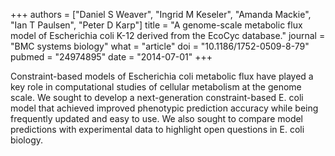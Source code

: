 +++
authors = ["Daniel S Weaver", "Ingrid M Keseler", "Amanda Mackie", "Ian T Paulsen", "Peter D Karp"]
title = "A genome-scale metabolic flux model of Escherichia coli K-12 derived from the EcoCyc database."
journal = "BMC systems biology"
what = "article"
doi = "10.1186/1752-0509-8-79"
pubmed = "24974895"
date = "2014-07-01"
+++

Constraint-based models of Escherichia coli metabolic flux have played a key role in computational studies of cellular metabolism at the genome scale. We sought to develop a next-generation constraint-based E. coli model that achieved improved phenotypic prediction accuracy while being frequently updated and easy to use. We also sought to compare model predictions with experimental data to highlight open questions in E. coli biology.